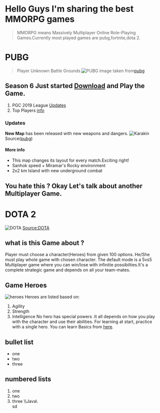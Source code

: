 # Hello Guys I'm sharing the best MMORPG games
>MMORPG means Massively Multiplayer Online Role-Playing Games.Currently most played games are pubg,fortnite,dota 2.

# PUBG
> Player Unknown Battle Grounds.![PUBG](https://2014z520vw7j2q4i2nc4lbo5-wpengine.netdna-ssl.com/wp-content/uploads/2020/01/00-main-1600x585.png)
image taken from[pubg](https://www.pubg.com/2020/01/16/console-update-6-1-patch-notes/)
## Season 6 Just started [Download](https://play.google.com/store/apps/details?id=com.tencent.ig) and Play the Game.
1. PGC 2019 League [Updates](https://www.pubgesports.com/news/winner-winner-gen-g-eats-pgc-2019-for-dinner)
2. Top Players [info](https://stats.pubgesports.com/en)

### Updates
 **New Map** has been released with new weapons and dangers. ![Karakin](https://www.pubg.com/wp-content/uploads/2020/01/222-Karakin_Minimap-1-1024x1024.jpg)   Source([pubg](https://www.pubg.com/2020/01/16/console-update-6-1-patch-notes/))
 #### More info
- This map changes its layout for every match.Exciting right!
- Sanhok speed + Miramar's Rocky environment  
- 2x2 km Island with new underground combat 

## You hate this ? Okay Let's talk about another Multiplayer Game.

# DOTA 2 
![DOTA](https://steamuserimages-a.akamaihd.net/ugc/923667520406735538/FFDBBD17E217B1C93E771526EA558BCCC1BE81B5/?imw=1024&imh=640&ima=fit&impolicy=Letterbox&imcolor=%23000000&letterbox=true)
[Source:DOTA](http://blog.dota2.com/wp-includes/images/blank.gif)

## what is this Game about ?
Player must choose a character(Heroes) from given 100 options. He/She must play whole game with chosen character. The default mode is a 5vs5 Multiplayer game where you can win/lose with infinitie possibilties.It's a complete strategic game and depends on all your team-mates. 

## Game Heroes
![heroes](https://www.gametruth.com/wp-content/uploads/2019/03/WIrRr4j-1024x530.jpg)
Heroes are listed based on:
1. Agility
2. Strength
3. Intelligence
No hero has special powers .It all depends on how you play with the character and use their abilities. 
For learning at start, practice with a single hero.
You can learn Basics from [here](https://purgegamers.true.io/g/dota-2-guide/).

## bullet list
- one 
- two
- three 
## numbered lists
1. one 
2. two
3. three
\\\Java\\\
sd
